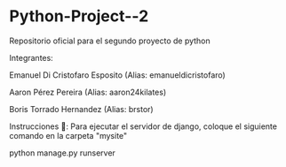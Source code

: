 # Python-Project--2
Repositorio oficial para el segundo proyecto de python

Integrantes:

Emanuel Di Cristofaro Esposito (Alias: emanueldicristofaro)

Aaron Pérez Pereira (Alias: aaron24kilates)

Boris Torrado Hernandez (Alias: brstor)

Instrucciones 🐍: Para ejecutar el servidor de django, coloque el siguiente comando en la carpeta "mysite"

python manage.py runserver


